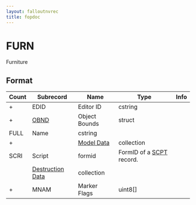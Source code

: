 ```yaml
---
layout: falloutnvrec
title: fopdoc
---
```

FURN
====

Furniture

## Format

Count | Subrecord | Name | Type | Info
------|-------|------|------|-----
+ | EDID | Editor ID | cstring |
+ | [OBND](Subrecords/OBND.html) | Object Bounds | struct |
 | FULL | Name | cstring |
+ | | [Model Data](Subrecords/Model.html) | collection |
 | SCRI | Script | formid | FormID of a [SCPT](SCPT.html) record.
 | | [Destruction Data](Subrecords/Destruction.html) | collection |
+ | MNAM | Marker Flags | uint8[] |

